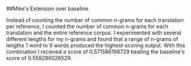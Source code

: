 ##Mike's Extension over baseline

Instead of counting the number of common n-grams for each translation per reference, I counted the number of common n-grams for each translation and the entire reference corpus. I experimented with several different lengths for my n-grams and found that a range of n-grams of lengths 1 word to 9 words produced the highest-scoring output. With this combination I recieved a score of 0.571586198729 beating the baseline's score of 0.559288026529.
